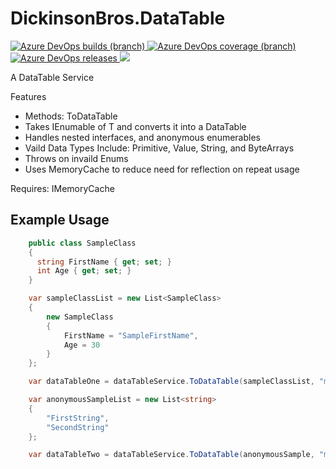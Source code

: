 # DickinsonBros.DataTable

<a href="https://dev.azure.com/marksamdickinson/dickinsonbros/_build/latest?definitionId=68&amp;branchName=master"> <img alt="Azure DevOps builds (branch)" src="https://img.shields.io/azure-devops/build/marksamdickinson/DickinsonBros/68/master"> </a> <a href="https://dev.azure.com/marksamdickinson/dickinsonbros/_build/latest?definitionId=68&amp;branchName=master"> <img alt="Azure DevOps coverage (branch)" src="https://img.shields.io/azure-devops/coverage/marksamdickinson/dickinsonbros/68/master"> </a><a href="https://dev.azure.com/marksamdickinson/DickinsonBros/_release?_a=releases&view=mine&definitionId=32"> <img alt="Azure DevOps releases" src="https://img.shields.io/azure-devops/release/marksamdickinson/b5a46403-83bb-4d18-987f-81b0483ef43e/32/33"> </a><a href="https://www.nuget.org/packages/DickinsonBros.DataTable/"><img src="https://img.shields.io/nuget/v/DickinsonBros.DataTable"></a>

A DataTable Service

Features
* Methods: ToDataTable
* Takes IEnumable of T and converts it into a DataTable
* Handles nested interfaces, and anonymous enumerables
* Vaild Data Types Include: Primitive, Value, String, and ByteArrays
* Throws on invaild Enums 
* Uses MemoryCache to reduce need for reflection on repeat usage

Requires: IMemoryCache

<h2>Example Usage</h2>

```C#
    public class SampleClass
    {
      string FirstName { get; set; }
      int Age { get; set; }
    }

    var sampleClassList = new List<SampleClass>
    {
        new SampleClass
        {
            FirstName = "SampleFirstName",
            Age = 30
        }
    };

    var dataTableOne = dataTableService.ToDataTable(sampleClassList, "mySampleTable");

    var anonymousSampleList = new List<string>
    {
        "FirstString",
        "SecondString"
    };

    var dataTableTwo = dataTableService.ToDataTable(anonymousSample, "myTable");

```
